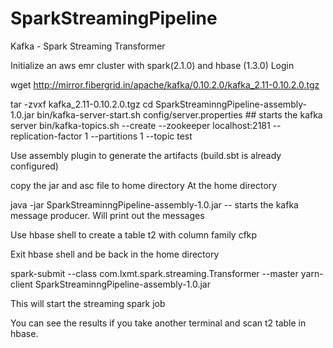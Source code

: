 # SparkStreamingPipeline
Kafka - Spark Streaming Transformer

Initialize an aws emr cluster with spark(2.1.0) and hbase (1.3.0)
Login

wget http://mirror.fibergrid.in/apache/kafka/0.10.2.0/kafka_2.11-0.10.2.0.tgz </br>

tar -zvxf kafka_2.11-0.10.2.0.tgz 
cd SparkStreaminngPipeline-assembly-1.0.jar
bin/kafka-server-start.sh config/server.properties ## starts the kafka server
bin/kafka-topics.sh --create --zookeeper localhost:2181 --replication-factor 1 --partitions 1 --topic test 





Use assembly plugin to generate the artifacts (build.sbt is already configured)


copy the jar and asc file to home directory
At the home directory

java -jar SparkStreaminngPipeline-assembly-1.0.jar -- starts the kafka message producer. Will print out the messages

Use hbase shell to create a table t2 with column family cfkp

Exit hbase shell and be back in the home directory

spark-submit --class com.lxmt.spark.streaming.Transformer --master yarn-client SparkStreaminngPipeline-assembly-1.0.jar

This will start the streaming spark job

You can see the results if you take another terminal and scan t2 table in hbase.








